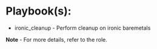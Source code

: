 # Playbook(s):

* ironic_cleanup - Perform cleanup on ironic baremetals

**Note** - For more details, refer to the role.
